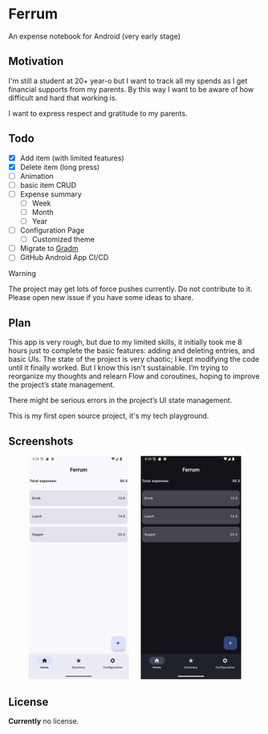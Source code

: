 # Ferrum

An expense notebook for Android (very early stage)

## Motivation

I'm still a student at 20+ year-o but I want to track all my spends as I get financial supports from my parents. By
this way I want to be aware of how difficult and hard that working is.

I want to express respect and gratitude to my parents.

## Todo

- [x] Add item (with limited features)
- [x] Delete item (long press)
- [ ] Animation
- [ ] basic item CRUD
- [ ] Expense summary
  - [ ] Week
  - [ ] Month
  - [ ] Year
- [ ] Configuration Page
  - [ ] Customized theme
- [ ] Migrate to [Gradm](https://github.com/Omico/Gradm)
- [ ] GitHub Android App CI/CD

> [!WARNING]
> The project may get lots of force pushes currently. Do not contribute to it. Please open new issue if you have some ideas to share.

## Plan

This app is very rough, but due to my limited skills, it initially took me 8 hours just to complete
the basic features: adding and deleting entries, and basic UIs. The state of the project is very chaotic;
I kept modifying the code until it finally worked. But I know this isn't sustainable.
I’m trying to reorganize my thoughts and relearn Flow and coroutines,
hoping to improve the project’s state management.

There might be serious errors in the project’s  UI state management.

This is my first open source project, it's my tech playground.

## Screenshots

<p align="center">
  <img src="Screenshots/Screenshot_Light.png" alt="Image 1" width="200" />
  &nbsp;&nbsp;&nbsp;&nbsp;
  <img src="Screenshots/Screenshot_Dark.png" alt="Image 2" width="200" />
</p>

## License

**Currently** no license.
